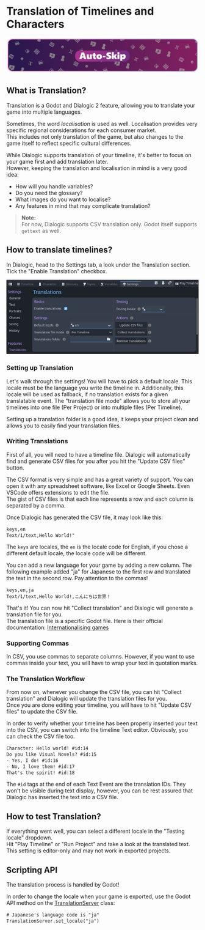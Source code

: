 # Translation of Timelines and Characters

![header_getting_started](/media/headers/autoskip.png)

## What is Translation?

Translation is a Godot and Dialogic 2 feature, allowing you to translate your game into multiple languages.

Sometimes, the word *localisation* is used as well.
Localisation provides very specific regional considerations for each consumer market.\
This includes not only translation of the game, but also changes to the game itself to reflect specific cultural differences.

While Dialogic supports translation of your timeline, it's better to focus on
your game first and add translation later.\
However, keeping the translation and localisation in mind is a very good idea:
- How will you handle variables?
- Do you need the glossary?
- What images do you want to localise?
- Any features in mind that may complicate translation?


> **Note:** \
For now, Dialogic supports CSV translation only.
Godot itself supports `gettext` as well.

## How to translate timelines?

In Dialogic, head to the Settings tab, a look under the Translation section. Tick the "Enable Translation" checkbox.

![translation_settings](/media/translation/translation_settings.png)


### Setting up Translation

Let's walk through the settings! You will have to pick a default locale.
This locale must be the language you write the timeline in.
Additionally, this locale will be used as fallback, if no translation exists for a given translatable event.
The "translation file mode" allows you to store all your timelines into one file (Per Project) or into multiple files (Per Timeline).

Setting up a translation folder is a good idea, it keeps your project clean and allows you to easily find your translation files.

### Writing Translations

First of all, you will need to have a timeline file. Dialogic will automatically find and generate CSV files for you after you hit the "Update CSV files" button.

The CSV format is very simple and has a great variety of support. You can open it with any spreadsheet software, like Excel or Google Sheets. Even VSCode offers extensions to edit the file.\
The gist of CSV files is that each line represents a row and each column is separated by a comma.

Once Dialogic has generated the CSV file, it may look like this:

```csv
keys,en
Text/1/text,Hello World!"
```

The `keys` are locales, the `en` is the locale code for English, if you chose a different default locale, the locale code will be different.

You can add a new language for your game by adding a new column. The following example added "ja" for Japanese to the first row and translated the text in the second row. Pay attention to the commas!

```csv
keys,en,ja
Text/1/text,Hello World!,こんにちは世界！
```

That's it! You can now hit "Collect translation" and Dialogic will generate a translation file for you.\
The translation file is a specific Godot file. Here is their official documentation: [Internationalising games](https://docs.godotengine.org/en/stable/tutorials/i18n/internationalizing_games.html)

### Supporting Commas

In CSV, you use commas to separate columns. However, if you want to use commas inside your text, you will have to wrap your text in quotation marks.

### The Translation Workflow

From now on, whenever you change the CSV file, you can hit "Collect translation" and Dialogic will update the translation files for you.\
Once you are done editing your timeline, you will have to hit "Update CSV files" to update the CSV file.

In order to verify whether your timeline has been properly inserted your text into the CSV, you can switch into the timeline Text editor. Obviously, you can check the CSV file too.

```
Character: Hello world! #id:14
Do you like Visual Novels? #id:15
- Yes, I do! #id:16
- No, I love them! #id:17
That's the spirit! #id:18
```

The `#id` tags at the end of each Text Event are the translation IDs. They won't be visible during text display, however, you can be rest assured that Dialogic has inserted the text into a CSV file.

## How to test Translation?

If everything went well, you can select a different locale in the "Testing locale" dropdown.\
Hit "Play Timeline" or "Run Project" and take a look at the translated text.\
This setting is editor-only and may not work in exported projects.

## Scripting API

The translation process is handled by Godot!

In order to change the locale when your game is exported, use the Godot API method on the [TranslationServer](https://docs.godotengine.org/en/stable/classes/class_translationserver.html#translationserver) class:


```gdscript
# Japanese's language code is "ja"
TranslationServer.set_locale("ja")
```